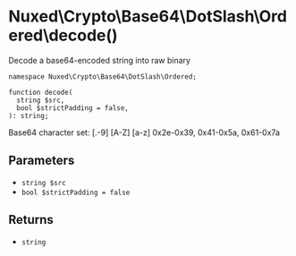 # Nuxed\\Crypto\\Base64\\DotSlash\\Ordered\\decode()




Decode a base64-encoded string into raw binary




``` Hack
namespace Nuxed\Crypto\Base64\DotSlash\Ordered;

function decode(
  string $src,
  bool $strictPadding = false,
): string;
```




Base64 character set:
[.-9]      [A-Z]      [a-z]
0x2e-0x39, 0x41-0x5a, 0x61-0x7a




## Parameters




+ ` string $src `
+ ` bool $strictPadding = false `




## Returns




* ` string `